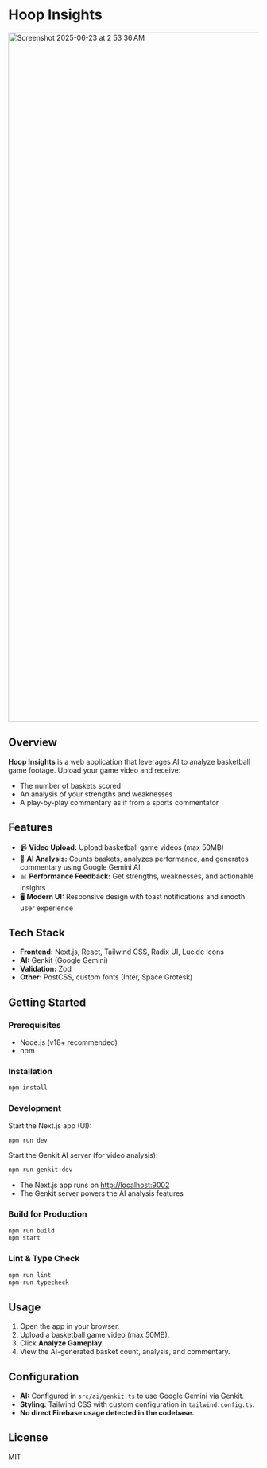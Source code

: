 # Hoop Insights


<img width="1386" alt="Screenshot 2025-06-23 at 2 53 36 AM" src="https://github.com/user-attachments/assets/6d12b47b-bf61-4d03-8d0d-aaf5e4e9a15e" />

## Overview

**Hoop Insights** is a web application that leverages AI to analyze basketball game footage. Upload your game video and receive:
- The number of baskets scored
- An analysis of your strengths and weaknesses
- A play-by-play commentary as if from a sports commentator

## Features
- 📹 **Video Upload:** Upload basketball game videos (max 50MB)
- 🤖 **AI Analysis:** Counts baskets, analyzes performance, and generates commentary using Google Gemini AI
- 📊 **Performance Feedback:** Get strengths, weaknesses, and actionable insights
- 🖥️ **Modern UI:** Responsive design with toast notifications and smooth user experience

## Tech Stack
- **Frontend:** Next.js, React, Tailwind CSS, Radix UI, Lucide Icons
- **AI:** Genkit (Google Gemini)
- **Validation:** Zod
- **Other:** PostCSS, custom fonts (Inter, Space Grotesk)

## Getting Started

### Prerequisites
- Node.js (v18+ recommended)
- npm

### Installation
```bash
npm install
```

### Development
Start the Next.js app (UI):
```bash
npm run dev
```

Start the Genkit AI server (for video analysis):
```bash
npm run genkit:dev
```

- The Next.js app runs on [http://localhost:9002](http://localhost:9002)
- The Genkit server powers the AI analysis features

### Build for Production
```bash
npm run build
npm start
```

### Lint & Type Check
```bash
npm run lint
npm run typecheck
```

## Usage
1. Open the app in your browser.
2. Upload a basketball game video (max 50MB).
3. Click **Analyze Gameplay**.
4. View the AI-generated basket count, analysis, and commentary.

## Configuration
- **AI:** Configured in `src/ai/genkit.ts` to use Google Gemini via Genkit.
- **Styling:** Tailwind CSS with custom configuration in `tailwind.config.ts`.
- **No direct Firebase usage detected in the codebase.**

## License
MIT
